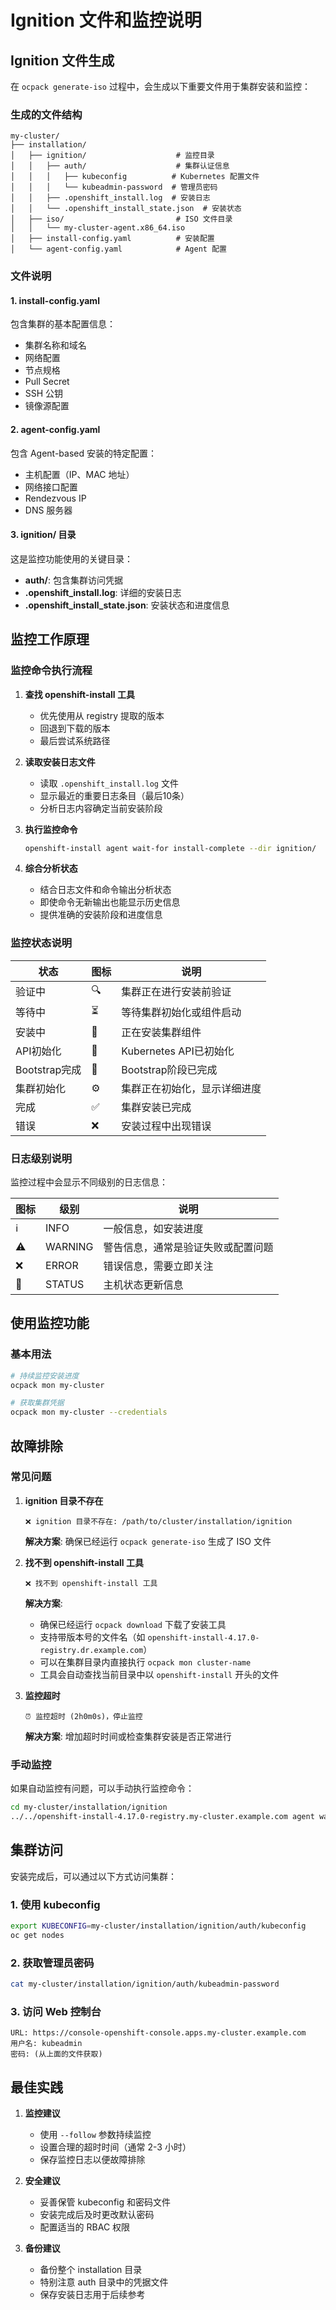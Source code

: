 # Ignition 文件和监控说明

## Ignition 文件生成

在 `ocpack generate-iso` 过程中，会生成以下重要文件用于集群安装和监控：

### 生成的文件结构

```
my-cluster/
├── installation/
│   ├── ignition/                    # 监控目录
│   │   ├── auth/                    # 集群认证信息
│   │   │   ├── kubeconfig          # Kubernetes 配置文件
│   │   │   └── kubeadmin-password  # 管理员密码
│   │   ├── .openshift_install.log  # 安装日志
│   │   └── .openshift_install_state.json  # 安装状态
│   ├── iso/                         # ISO 文件目录
│   │   └── my-cluster-agent.x86_64.iso
│   ├── install-config.yaml          # 安装配置
│   └── agent-config.yaml            # Agent 配置
```

### 文件说明

#### 1. install-config.yaml
包含集群的基本配置信息：
- 集群名称和域名
- 网络配置
- 节点规格
- Pull Secret
- SSH 公钥
- 镜像源配置

#### 2. agent-config.yaml
包含 Agent-based 安装的特定配置：
- 主机配置（IP、MAC 地址）
- 网络接口配置
- Rendezvous IP
- DNS 服务器

#### 3. ignition/ 目录
这是监控功能使用的关键目录：
- **auth/**: 包含集群访问凭据
- **.openshift_install.log**: 详细的安装日志
- **.openshift_install_state.json**: 安装状态和进度信息

## 监控工作原理

### 监控命令执行流程

1. **查找 openshift-install 工具**
   - 优先使用从 registry 提取的版本
   - 回退到下载的版本
   - 最后尝试系统路径

2. **读取安装日志文件**
   - 读取 `.openshift_install.log` 文件
   - 显示最近的重要日志条目（最后10条）
   - 分析日志内容确定当前安装阶段

3. **执行监控命令**
   ```bash
   openshift-install agent wait-for install-complete --dir ignition/
   ```

4. **综合分析状态**
   - 结合日志文件和命令输出分析状态
   - 即使命令无新输出也能显示历史信息
   - 提供准确的安装阶段和进度信息

### 监控状态说明

| 状态 | 图标 | 说明 |
|------|------|------|
| 验证中 | 🔍 | 集群正在进行安装前验证 |
| 等待中 | ⏳ | 等待集群初始化或组件启动 |
| 安装中 | 🔄 | 正在安装集群组件 |
| API初始化 | 🔧 | Kubernetes API已初始化 |
| Bootstrap完成 | 🚀 | Bootstrap阶段已完成 |
| 集群初始化 | ⚙️ | 集群正在初始化，显示详细进度 |
| 完成 | ✅ | 集群安装已完成 |
| 错误 | ❌ | 安装过程中出现错误 |

### 日志级别说明

监控过程中会显示不同级别的日志信息：

| 图标 | 级别 | 说明 |
|------|------|------|
| ℹ️ | INFO | 一般信息，如安装进度 |
| ⚠️ | WARNING | 警告信息，通常是验证失败或配置问题 |
| ❌ | ERROR | 错误信息，需要立即关注 |
| 🔄 | STATUS | 主机状态更新信息 |

## 使用监控功能

### 基本用法

```bash
# 持续监控安装进度
ocpack mon my-cluster

# 获取集群凭据
ocpack mon my-cluster --credentials
```

## 故障排除

### 常见问题

1. **ignition 目录不存在**
   ```
   ❌ ignition 目录不存在: /path/to/cluster/installation/ignition
   ```
   **解决方案**: 确保已经运行 `ocpack generate-iso` 生成了 ISO 文件

2. **找不到 openshift-install 工具**
   ```
   ❌ 找不到 openshift-install 工具
   ```
   **解决方案**: 
   - 确保已经运行 `ocpack download` 下载了安装工具
   - 支持带版本号的文件名（如 `openshift-install-4.17.0-registry.dr.example.com`）
   - 可以在集群目录内直接执行 `ocpack mon cluster-name`
   - 工具会自动查找当前目录中以 `openshift-install` 开头的文件

3. **监控超时**
   ```
   ⏰ 监控超时 (2h0m0s)，停止监控
   ```
   **解决方案**: 增加超时时间或检查集群安装是否正常进行

### 手动监控

如果自动监控有问题，可以手动执行监控命令：

```bash
cd my-cluster/installation/ignition
../../openshift-install-4.17.0-registry.my-cluster.example.com agent wait-for install-complete --dir .
```

## 集群访问

安装完成后，可以通过以下方式访问集群：

### 1. 使用 kubeconfig

```bash
export KUBECONFIG=my-cluster/installation/ignition/auth/kubeconfig
oc get nodes
```

### 2. 获取管理员密码

```bash
cat my-cluster/installation/ignition/auth/kubeadmin-password
```

### 3. 访问 Web 控制台

```
URL: https://console-openshift-console.apps.my-cluster.example.com
用户名: kubeadmin
密码: (从上面的文件获取)
```

## 最佳实践

1. **监控建议**
   - 使用 `--follow` 参数持续监控
   - 设置合理的超时时间（通常 2-3 小时）
   - 保存监控日志以便故障排除

2. **安全建议**
   - 妥善保管 kubeconfig 和密码文件
   - 安装完成后及时更改默认密码
   - 配置适当的 RBAC 权限

3. **备份建议**
   - 备份整个 installation 目录
   - 特别注意 auth 目录中的凭据文件
   - 保存安装日志用于后续参考 